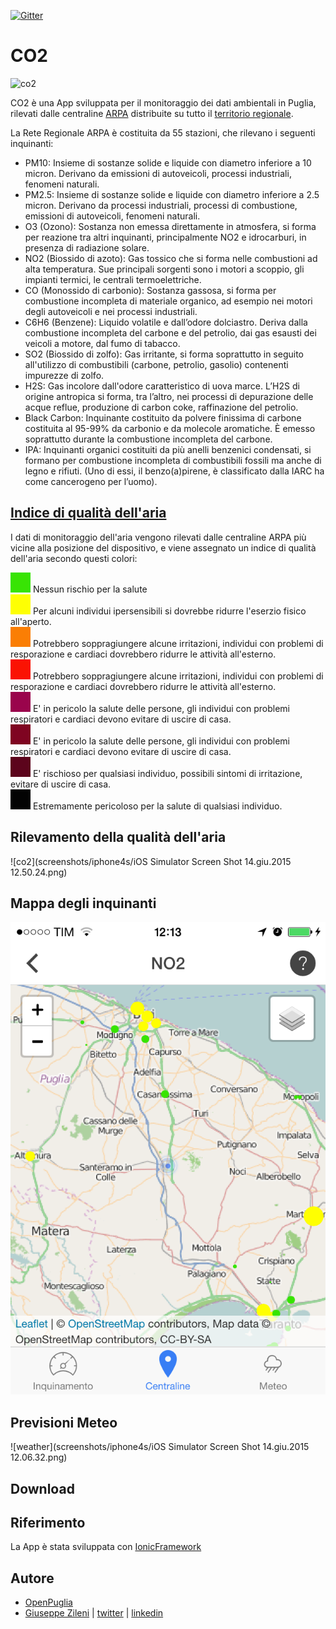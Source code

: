 [![Gitter](https://badges.gitter.im/Join%20Chat.svg)](https://gitter.im/opendatabari/co2?utm_source=badge&utm_medium=badge&utm_campaign=pr-badge)

# CO2

![co2](screenshots/iphone4s/![map](screenshots/iphone4s/ss_map.png).png)

CO2 è una App sviluppata per il monitoraggio dei dati ambientali in Puglia, rilevati dalle centraline [ARPA](http://www.arpa.puglia.it/web/guest/qariainq) distribuite su tutto il [territorio regionale](https://www.arpa.puglia.it/c/document_library/get_file?uuid=68743289-14f7-4f12-aaa3-e3e4087f6675&groupId=13883).

La Rete Regionale ARPA è costituita da 55 stazioni, che rilevano i seguenti inquinanti:

* PM10: Insieme di sostanze solide e liquide con diametro inferiore a 10 micron. Derivano da emissioni di autoveicoli, processi industriali, fenomeni naturali. 
* PM2.5: Insieme di sostanze solide e liquide con diametro inferiore a 2.5 micron. Derivano da processi industriali, processi di combustione, emissioni di autoveicoli, fenomeni naturali. 
* O3 (Ozono): Sostanza non emessa direttamente in atmosfera, si forma per reazione tra altri inquinanti, principalmente NO2 e idrocarburi, in presenza di radiazione solare.
* NO2 (Biossido di azoto): Gas tossico che si forma nelle combustioni ad alta temperatura. Sue principali sorgenti sono i motori a scoppio, gli impianti termici, le centrali termoelettriche.
* CO (Monossido di carbonio): Sostanza gassosa, si forma per combustione incompleta di materiale organico, ad esempio nei motori degli autoveicoli e nei processi industriali.
* C6H6 (Benzene): Liquido volatile e dall’odore dolciastro. Deriva dalla combustione incompleta del carbone e del petrolio, dai gas esausti dei veicoli a motore, dal fumo di tabacco.
* SO2 (Biossido di zolfo): Gas irritante, si forma soprattutto in seguito all'utilizzo di combustibili (carbone, petrolio, gasolio) contenenti impurezze di zolfo.
* H2S: Gas incolore dall'odore caratteristico di uova marce. L’H2S di origine antropica si forma, tra l’altro, nei processi di depurazione delle acque reflue, produzione di carbon coke, raffinazione del petrolio.
* Black Carbon: Inquinante costituito da polvere finissima di carbone costituita al 95-99% da carbonio e da molecole aromatiche. È emesso soprattutto durante la combustione incompleta del carbone.
* IPA: Inquinanti organici costituiti da più anelli benzenici condensati, si formano per combustione incompleta di combustibili fossili ma anche di legno e rifiuti. (Uno di essi, il benzo(a)pirene, è classificato dalla IARC ha come cancerogeno per l’uomo).

## [Indice di qualità dell'aria](http://en.wikipedia.org/wiki/Air_quality_index)
I dati di monitoraggio dell'aria vengono rilevati dalle centraline ARPA più vicine alla posizione del dispositivo, e viene assegnato un indice di qualità dell'aria secondo questi colori:<br />

![airq1](screenshots/airq/level-1.jpg) Nessun rischio per la salute<br />
![airq2](screenshots/airq/level-2.jpg) Per alcuni individui ipersensibili si dovrebbe ridurre l'eserzio fisico all'aperto.<br />
![airq3](screenshots/airq/level-3.jpg) Potrebbero soppragiungere alcune irritazioni, individui con problemi di resporazione e cardiaci dovrebbero ridurre le attività all'esterno.<br />
![airq4](screenshots/airq/level-4.jpg) Potrebbero soppragiungere alcune irritazioni, individui con problemi di resporazione e cardiaci dovrebbero ridurre le attività all'esterno.<br />
![airq5](screenshots/airq/level-5.jpg) E' in pericolo la salute delle persone, gli individui con problemi respiratori e cardiaci devono evitare di uscire di casa.<br />
![airq6](screenshots/airq/level-6.jpg) E' in pericolo la salute delle persone, gli individui con problemi respiratori e cardiaci devono evitare di uscire di casa.<br />
![airq7](screenshots/airq/level-7.jpg) E' rischioso per qualsiasi individuo, possibili sintomi di irritazione, evitare di uscire di casa.<br />
![airq8](screenshots/airq/level-8.jpg) Estremamente pericoloso per la salute di qualsiasi individuo.<br />

## Rilevamento della qualità dell'aria
![co2](screenshots/iphone4s/iOS Simulator Screen Shot 14.giu.2015 12.50.24.png)

## Mappa degli inquinanti
![map](screenshots/iphone4s/ss_map.png)

## Previsioni Meteo
![weather](screenshots/iphone4s/iOS Simulator Screen Shot 14.giu.2015 12.06.32.png)

## Download

## Riferimento

La App è stata sviluppata con [IonicFramework](http://www.ionicframework.com)

## Autore
* [OpenPuglia](http://www.openpuglia.org)
* [Giuseppe Zileni](http://giuseppezileni.github.io) | [twitter](http://www.twitter.com/gzileni) | [linkedin](https://it.linkedin.com/in/giuseppezileni)